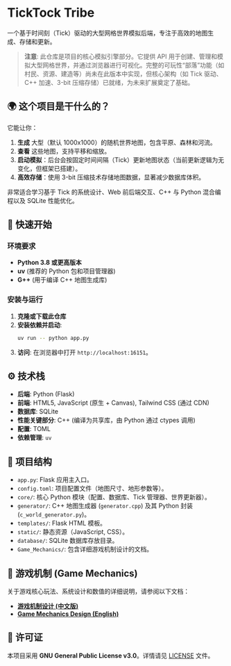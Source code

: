 # TickTock Tribe

一个基于时间刻（Tick）驱动的大型网格世界模拟后端，专注于高效的地图生成、存储和更新。

> **注意**: 此仓库是项目的核心模拟引擎部分。它提供 API 用于创建、管理和模拟大型网格世界，并通过浏览器进行可视化。完整的可玩性“部落”功能（如村民、资源、建造等）尚未在此版本中实现，但核心架构（如 Tick 驱动、C++ 加速、3-bit 压缩存储）已就绪，为未来扩展奠定了基础。

## 🌍 这个项目是干什么的？

它能让你：

1.  **生成** 大型（默认 1000x1000）的随机世界地图，包含平原、森林和河流。
2.  **查看** 这些地图，支持平移和缩放。
3.  **启动模拟**：后台会按固定时间间隔（Tick）更新地图状态（当前更新逻辑为无变化，但框架已搭建）。
4.  **高效存储**：使用 3-bit 压缩技术存储地图数据，显著减少数据库体积。

非常适合学习基于 Tick 的系统设计、Web 前后端交互、C++ 与 Python 混合编程以及 SQLite 性能优化。

## 🚀 快速开始

### 环境要求

*   **Python 3.8 或更高版本**
*   **uv** (推荐的 Python 包和项目管理器)
*   **G++** (用于编译 C++ 地图生成库)

### 安装与运行

1.  **克隆或下载此仓库**
2.  **安装依赖并启动**:
    ```bash
    uv run -- python app.py
    ```
3.  **访问**: 在浏览器中打开 `http://localhost:16151`。

## ⚙️ 技术栈

*   **后端**: Python (Flask)
*   **前端**: HTML5, JavaScript (原生 + Canvas), Tailwind CSS (通过 CDN)
*   **数据库**: SQLite
*   **性能关键部分**: C++ (编译为共享库，由 Python 通过 ctypes 调用)
*   **配置**: TOML
*   **依赖管理**: `uv`

## 📁 项目结构

*   `app.py`: Flask 应用主入口。
*   `config.toml`: 项目配置文件（地图尺寸、地形参数等）。
*   `core/`: 核心 Python 模块（配置、数据库、Tick 管理器、世界更新器）。
*   `generator/`: C++ 地图生成器 (`generator.cpp`) 及其 Python 封装 (`c_world_generator.py`)。
*   `templates/`: Flask HTML 模板。
*   `static/`: 静态资源（JavaScript, CSS）。
*   `database/`: SQLite 数据库存放目录。
*   `Game_Mechanics/`: 包含详细游戏机制设计的文档。

## 📜 游戏机制 (Game Mechanics)

关于游戏核心玩法、系统设计和数值的详细说明，请参阅以下文档：

*   **[游戏机制设计 (中文版)](./Game_Mechanics/游戏机制设计.md)**
*   **[Game Mechanics Design (English)](./Game_Mechanics/Game_Mechanics.md)**

## 📜 许可证

本项目采用 **GNU General Public License v3.0**。详情请见 [LICENSE](LICENSE) 文件。